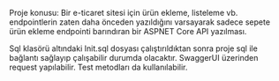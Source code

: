Proje konusu: Bir e-ticaret sitesi için ürün ekleme, listeleme vb. endpointlerin zaten daha önceden yazıldığını varsayarak sadece sepete ürün ekleme endpointi barındıran bir ASPNET Core API yazılması.

Sql klasörü altındaki Init.sql dosyası çalıştırıldıktan sonra proje sql ile bağlantı sağlayıp çalışabilir durumda olacaktır.
SwaggerUI üzerinden request yapılabilir.
Test metodları da kullanılabilir.

